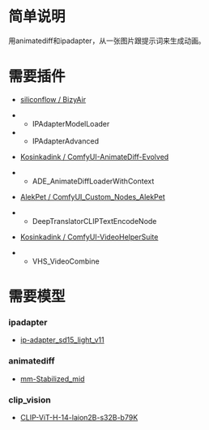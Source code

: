 # 简单说明

用animatediff和ipadapter，从一张图片跟提示词来生成动画。

# 需要插件

- [siliconflow / BizyAir](https://github.com/siliconflow/BizyAir)
- - IPAdapterModelLoader
- - IPAdapterAdvanced

- [Kosinkadink / ComfyUI-AnimateDiff-Evolved](https://github.com/Kosinkadink/ComfyUI-AnimateDiff-Evolved)
- - ADE_AnimateDiffLoaderWithContext

- [AlekPet / ComfyUI_Custom_Nodes_AlekPet](https://github.com/AlekPet/ComfyUI_Custom_Nodes_AlekPet)
- - DeepTranslatorCLIPTextEncodeNode

- [Kosinkadink / ComfyUI-VideoHelperSuite](https://github.com/Kosinkadink/ComfyUI-VideoHelperSuite)
- - VHS_VideoCombine

# 需要模型

### ipadapter
- [ip-adapter_sd15_light_v11](https://huggingface.co/h94/IP-Adapter)

### animatediff
- [mm-Stabilized_mid](https://huggingface.co/manshoety/AD_Stabilized_Motion/blob/main/mm-Stabilized_mid.pth)

### clip_vision
- [CLIP-ViT-H-14-laion2B-s32B-b79K](https://huggingface.co/laion/CLIP-ViT-H-14-laion2B-s32B-b79K)
